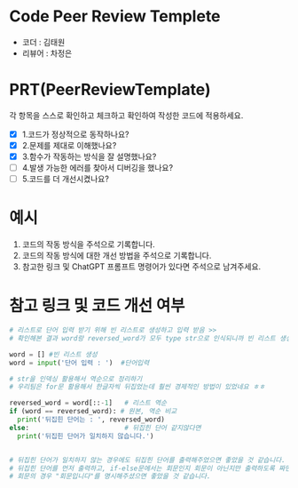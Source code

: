 # Code Peer Review Templete
- 코더 :   김태원
- 리뷰어 : 차정은


# PRT(PeerReviewTemplate)
각 항목을 스스로 확인하고 체크하고 확인하여 작성한 코드에 적용하세요.
- [x] 1.코드가 정상적으로 동작하나요?
- [x] 2.문제를 제대로 이해했나요?
- [x] 3.함수가 작동하는 방식을 잘 설명했나요?
- [ ] 4.발생 가능한 에러를 찾아서 디버깅을 했나요?
- [ ] 5.코드를 더 개선시켰나요?

# 예시
1. 코드의 작동 방식을 주석으로 기록합니다.
2. 코드의 작동 방식에 대한 개선 방법을 주석으로 기록합니다.
3. 참고한 링크 및 ChatGPT 프롬프트 명령어가 있다면 주석으로 남겨주세요.


# 참고 링크 및 코드 개선 여부
```python
# 리스트로 단어 입력 받기 위해 빈 리스트로 생성하고 입력 받음 >> 
# 확인해본 결과 word랑 reversed_word가 모두 type str으로 인식되니까 빈 리스트 생성 안해도 코드 작동 할 것 같습니다!

word = [] #빈 리스트 생성
word = input('단어 입력 : ')  #단어입력

# str을 인덱싱 활용해서 역순으로 정리하기
# 우리팀은 for문 활용해서 한글자씩 뒤집었는데 훨씬 경제적인 방법이 있었네요 ㅎㅎ

reversed_word = word[::-1]   # 리스트 역순
if (word == reversed_word): # 원본, 역순 비교
  print('뒤집힌 단어는 : ', reversed_word)
else:                        # 뒤집힌 단어 같지않다면
  print('뒤집힌 단어가 일치하지 않습니다.')


# 뒤집힌 단어가 일치하지 않는 경우에도 뒤집힌 단어를 출력해주었으면 좋았을 것 같습니다.
# 뒤집힌 단어를 먼저 출력하고, if-else문에서는 회문인지 회문이 아닌지만 출력하도록 짜면 더 명확한 출력일 될 것 같습니다 :)
# 회문의 경우 "회문입니다"를 명시해주셨으면 좋았을 것 같습니다.
```